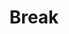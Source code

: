 ---
layout: default
category: session
anchor: friday-break
title: Break
permalink: /schedule#friday-break

day: Friday
time: 7&colon;50pm - 8&colon;00pm
timeorder: 4
room: Main Space
---